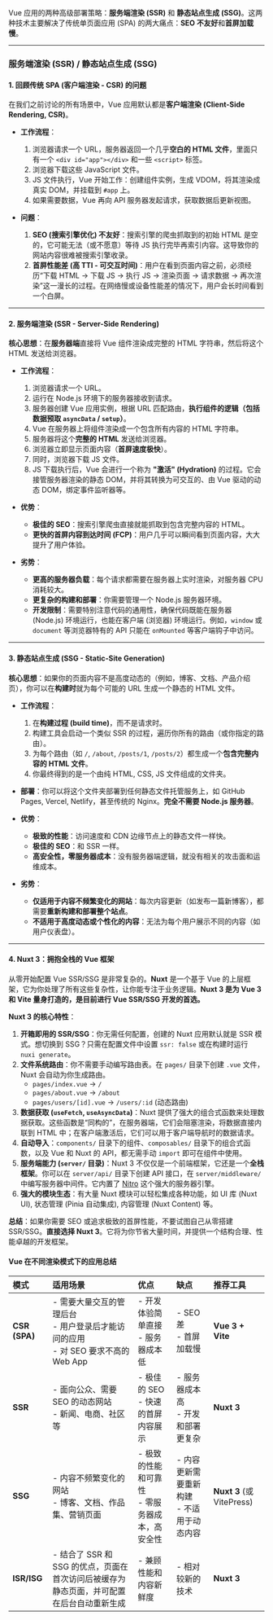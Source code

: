Vue 应用的两种高级部署策略：**服务端渲染 (SSR)** 和 **静态站点生成 (SSG)**。这两种技术主要解决了传统单页面应用 (SPA) 的两大痛点：**SEO 不友好**和**首屏加载慢**。

---

### 服务端渲染 (SSR) / 静态站点生成 (SSG)

#### 1. 回顾传统 SPA (客户端渲染 - CSR) 的问题

在我们之前讨论的所有场景中，Vue 应用默认都是**客户端渲染 (Client-Side Rendering, CSR)**。

*   **工作流程**：
    1.  浏览器请求一个 URL，服务器返回一个几乎**空白的 HTML 文件**，里面只有一个 `<div id="app"></div>` 和一些 `<script>` 标签。
    2.  浏览器下载这些 JavaScript 文件。
    3.  JS 文件执行，Vue 开始工作：创建组件实例，生成 VDOM，将其渲染成真实 DOM，并挂载到 `#app` 上。
    4.  如果需要数据，Vue 再向 API 服务器发起请求，获取数据后更新视图。

*   **问题**：
    1.  **SEO (搜索引擎优化) 不友好**：搜索引擎的爬虫抓取到的初始 HTML 是空的，它可能无法（或不愿意）等待 JS 执行完毕再索引内容。这导致你的网站内容很难被搜索引擎收录。
    2.  **首屏性能差 (高 TTI - 可交互时间)**：用户在看到页面内容之前，必须经历“下载 HTML -> 下载 JS -> 执行 JS -> 渲染页面 -> 请求数据 -> 再次渲染”这一漫长的过程。在网络慢或设备性能差的情况下，用户会长时间看到一个白屏。

---

#### 2. 服务端渲染 (SSR - Server-Side Rendering)

**核心思想**：在**服务器端**直接将 Vue 组件渲染成完整的 HTML 字符串，然后将这个 HTML 发送给浏览器。

*   **工作流程**：
    1.  浏览器请求一个 URL。
    2.  运行在 Node.js 环境下的服务器接收到请求。
    3.  服务器创建 Vue 应用实例，根据 URL 匹配路由，**执行组件的逻辑（包括数据预取 `asyncData` / `setup`）**。
    4.  Vue 在服务器上将组件渲染成一个包含所有内容的 HTML 字符串。
    5.  服务器将这个**完整的 HTML** 发送给浏览器。
    6.  浏览器立即显示页面内容（**首屏速度极快**）。
    7.  同时，浏览器下载 JS 文件。
    8.  JS 下载执行后，Vue 会进行一个称为 **"激活" (Hydration)** 的过程。它会接管服务器渲染的静态 DOM，并将其转换为可交互的、由 Vue 驱动的动态 DOM，绑定事件监听器等。

*   **优势**：
    *   **极佳的 SEO**：搜索引擎爬虫直接就能抓取到包含完整内容的 HTML。
    *   **更快的首屏内容到达时间 (FCP)**：用户几乎可以瞬间看到页面内容，大大提升了用户体验。

*   **劣势**：
    *   **更高的服务器负载**：每个请求都需要在服务器上实时渲染，对服务器 CPU 消耗较大。
    *   **更复杂的构建和部署**：你需要管理一个 Node.js 服务器环境。
    *   **开发限制**：需要特别注意代码的通用性，确保代码既能在服务器 (Node.js) 环境运行，也能在客户端 (浏览器) 环境运行。例如，`window` 或 `document` 等浏览器特有的 API 只能在 `onMounted` 等客户端钩子中访问。

---

#### 3. 静态站点生成 (SSG - Static-Site Generation)

**核心思想**：如果你的页面内容不是高度动态的（例如，博客、文档、产品介绍页），你可以在**构建时**就为每个可能的 URL 生成一个静态的 HTML 文件。

*   **工作流程**：
    1.  在**构建过程 (build time)**，而不是请求时。
    2.  构建工具会启动一个类似 SSR 的过程，遍历你所有的路由（或你指定的路由）。
    3.  为每个路由（如 `/`, `/about`, `/posts/1`, `/posts/2`）都生成一个**包含完整内容的 HTML 文件**。
    4.  你最终得到的是一个由纯 HTML, CSS, JS 文件组成的文件夹。

*   **部署**：你可以将这个文件夹部署到任何静态文件托管服务上，如 GitHub Pages, Vercel, Netlify，甚至传统的 Nginx。**完全不需要 Node.js 服务器**。

*   **优势**：
    *   **极致的性能**：访问速度和 CDN 边缘节点上的静态文件一样快。
    *   **极佳的 SEO**：和 SSR 一样。
    *   **高安全性，零服务器成本**：没有服务器端逻辑，就没有相关的攻击面和运维成本。

*   **劣势**：
    *   **仅适用于内容不频繁变化的网站**：每次内容更新（如发布一篇新博客），都需要**重新构建和部署整个站点**。
    *   **不适用于高度动态或个性化的内容**：无法为每个用户展示不同的内容（如用户仪表盘）。

---

#### 4. Nuxt 3：拥抱全栈的 Vue 框架

从零开始配置 Vue SSR/SSG 是非常复杂的。**Nuxt** 是一个基于 Vue 的上层框架，它为你处理了所有这些复杂性，让你能专注于业务逻辑。**Nuxt 3 是为 Vue 3 和 Vite 量身打造的，是目前进行 Vue SSR/SSG 开发的首选。**

**Nuxt 3 的核心特性**：

1.  **开箱即用的 SSR/SSG**：你无需任何配置，创建的 Nuxt 应用默认就是 SSR 模式。想切换到 SSG？只需在配置文件中设置 `ssr: false` 或在构建时运行 `nuxi generate`。
2.  **文件系统路由**：你不需要手动编写路由表。在 `pages/` 目录下创建 `.vue` 文件，Nuxt 会自动为你生成路由。
    *   `pages/index.vue` -> `/`
    *   `pages/about.vue` -> `/about`
    *   `pages/users/[id].vue` -> `/users/:id` (动态路由)
3.  **数据获取 (`useFetch`, `useAsyncData`)**：Nuxt 提供了强大的组合式函数来处理数据获取。这些函数是“同构的”，在服务器端，它们会阻塞渲染，将数据直接内联到 HTML 中；在客户端激活后，它们可以用于客户端导航时的数据请求。
4.  **自动导入**：`components/` 目录下的组件、`composables/` 目录下的组合式函数，以及 Vue 和 Nuxt 的 API，都无需手动 `import` 即可在组件中使用。
5.  **服务端能力 (`server/` 目录)**：Nuxt 3 不仅仅是一个前端框架，它还是一个**全栈框架**。你可以在 `server/api/` 目录下创建 API 接口，在 `server/middleware/` 中编写服务器中间件。它内置了 [Nitro](https://nitro.unjs.io/) 这个强大的服务器引擎。
6.  **强大的模块生态**：有大量 Nuxt 模块可以轻松集成各种功能，如 UI 库 (Nuxt UI), 状态管理 (Pinia 自动集成), 内容管理 (Nuxt Content) 等。

**总结**：如果你需要 SEO 或追求极致的首屏性能，不要试图自己从零搭建 SSR/SSG。**直接选择 Nuxt 3**。它将为你节省大量时间，并提供一个结构合理、性能卓越的开发框架。

#### Vue 在不同渲染模式下的应用总结

| 模式            | 适用场景                                                     | 优点                           | 缺点                         | 推荐工具                     |
| :------------ | :------------------------------------------------------- | :--------------------------- | :------------------------- | :----------------------- |
| **CSR (SPA)** | - 需要大量交互的管理后台<br>- 用户登录后才能访问的应用<br>- 对 SEO 要求不高的 Web App | - 开发体验简单直接<br>- 服务器成本低       | - SEO 差<br>- 首屏加载慢         | **Vue 3 + Vite**         |
| **SSR**       | - 面向公众、需要 SEO 的动态网站<br>- 新闻、电商、社区等                       | - 极佳的 SEO<br>- 快速的首屏内容展示     | - 服务器成本高<br>- 开发和部署更复杂     | **Nuxt 3**               |
| **SSG**       | - 内容不频繁变化的网站<br>- 博客、文档、作品集、营销页面                         | - 极致的性能和可靠性<br>- 零服务器成本，高安全性 | - 内容更新需要重新构建<br>- 不适用于动态内容 | **Nuxt 3** (或 VitePress) |
| **ISR/ISG**   | - 结合了 SSR 和 SSG 的优点，页面在首次访问后被缓存为静态页面，并可配置在后台自动重新生成       | - 兼顾性能和内容新鲜度                 | - 相对较新的技术                  | **Nuxt 3**               |